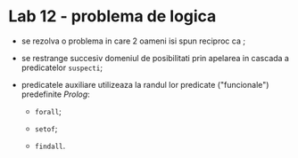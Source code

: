 # Lab 12 - problema de logica

- se rezolva o problema in care 2 oameni isi spun reciproc ca ;

- se restrange succesiv domeniul de posibilitati prin apelarea in cascada a predicatelor `suspecti`;

- predicatele auxiliare utilizeaza la randul lor predicate ("funcionale") predefinite *Prolog*:

    - `forall`;
    
    - `setof`;
    
    - `findall`.
